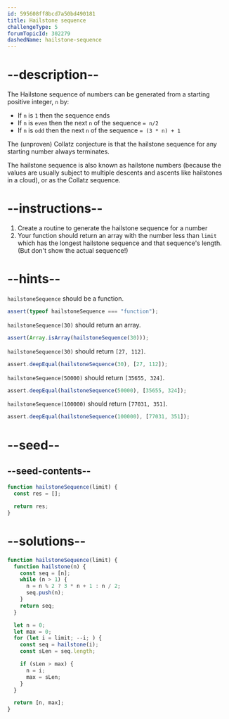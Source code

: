 ```yaml
---
id: 595608ff8bcd7a50bd490181
title: Hailstone sequence
challengeType: 5
forumTopicId: 302279
dashedName: hailstone-sequence
---
```


# --description--

The Hailstone sequence of numbers can be generated from a starting positive integer, `n` by:

- If `n` is `1` then the sequence ends
- If `n` is `even` then the next `n` of the sequence `= n/2`
- If `n` is `odd` then the next `n` of the sequence `= (3 * n) + 1`

The (unproven) Collatz conjecture is that the hailstone sequence for any starting number always terminates.

The hailstone sequence is also known as hailstone numbers (because the values are usually subject to multiple descents and ascents like hailstones in a cloud), or as the Collatz sequence.

# --instructions--

1. Create a routine to generate the hailstone sequence for a number
2. Your function should return an array with the number less than `limit` which has the longest hailstone sequence and that sequence's length. (But don't show the actual sequence!)

# --hints--

`hailstoneSequence` should be a function.

```js
assert(typeof hailstoneSequence === "function");
```

`hailstoneSequence(30)` should return an array.

```js
assert(Array.isArray(hailstoneSequence(30)));
```

`hailstoneSequence(30)` should return `[27, 112]`.

```js
assert.deepEqual(hailstoneSequence(30), [27, 112]);
```

`hailstoneSequence(50000)` should return `[35655, 324]`.

```js
assert.deepEqual(hailstoneSequence(50000), [35655, 324]);
```

`hailstoneSequence(100000)` should return `[77031, 351]`.

```js
assert.deepEqual(hailstoneSequence(100000), [77031, 351]);
```

# --seed--

## --seed-contents--

```js
function hailstoneSequence(limit) {
  const res = [];

  return res;
}
```

# --solutions--

```js
function hailstoneSequence(limit) {
  function hailstone(n) {
    const seq = [n];
    while (n > 1) {
      n = n % 2 ? 3 * n + 1 : n / 2;
      seq.push(n);
    }
    return seq;
  }

  let n = 0;
  let max = 0;
  for (let i = limit; --i; ) {
    const seq = hailstone(i);
    const sLen = seq.length;

    if (sLen > max) {
      n = i;
      max = sLen;
    }
  }

  return [n, max];
}
```
